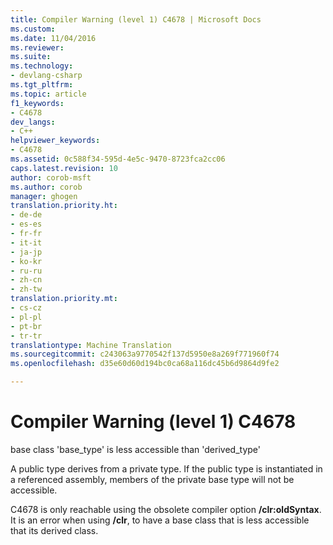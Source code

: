 ```yaml
---
title: Compiler Warning (level 1) C4678 | Microsoft Docs
ms.custom: 
ms.date: 11/04/2016
ms.reviewer: 
ms.suite: 
ms.technology:
- devlang-csharp
ms.tgt_pltfrm: 
ms.topic: article
f1_keywords:
- C4678
dev_langs:
- C++
helpviewer_keywords:
- C4678
ms.assetid: 0c588f34-595d-4e5c-9470-8723fca2cc06
caps.latest.revision: 10
author: corob-msft
ms.author: corob
manager: ghogen
translation.priority.ht:
- de-de
- es-es
- fr-fr
- it-it
- ja-jp
- ko-kr
- ru-ru
- zh-cn
- zh-tw
translation.priority.mt:
- cs-cz
- pl-pl
- pt-br
- tr-tr
translationtype: Machine Translation
ms.sourcegitcommit: c243063a9770542f137d5950e8a269f771960f74
ms.openlocfilehash: d35e60d60d194bc0ca68a116dc45b6d9864d9fe2

---
```

# Compiler Warning (level 1) C4678
base class 'base_type' is less accessible than 'derived_type'  
  
A public type derives from a private type. If the public type is instantiated in a referenced assembly, members of the private base type will not be accessible.  
  
C4678 is only reachable using the obsolete compiler option **/clr:oldSyntax**. It is an error when using **/clr**, to have a base class that is less accessible that its derived class.  



<!--HONumber=Jan17_HO1-->


